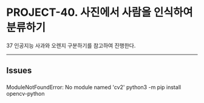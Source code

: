 # PROJECT-40. 사진에서 사람을 인식하여 분류하기
37 인공지능 사과와 오렌지 구분하기를 참고하여 진행한다.

* * *

## Issues
### 
ModuleNotFoundError: No module named 'cv2'
python3 -m pip install opencv-python